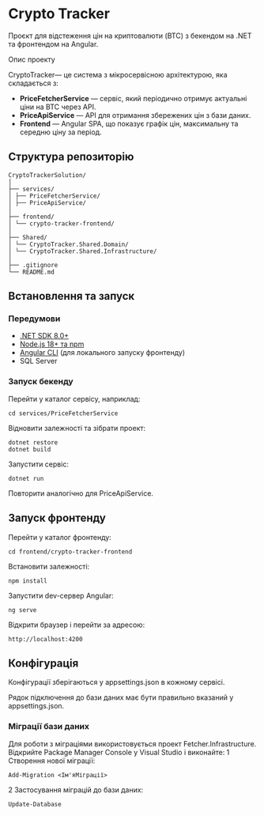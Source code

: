# Crypto Tracker

Проєкт для відстеження цін на криптовалюти (BTC) з бекендом на .NET та фронтендом на Angular.

 Опис проекту

CryptoTracker— це система з мікросервісною архітектурою, яка складається з:

- **PriceFetcherService** — сервіс, який періодично отримує актуальні ціни на BTC через API.
- **PriceApiService** — API для отримання збережених цін з бази даних.
- **Frontend** — Angular SPA, що показує графік цін, максимальну та середню ціну за період.

## Структура репозиторію

```
CryptoTrackerSolution/
│
├── services/
│ ├── PriceFetcherService/
│ ├── PriceApiService/
│
├── frontend/
│ └── crypto-tracker-frontend/
│
├── Shared/
│ └── CryptoTracker.Shared.Domain/
│ └── CryptoTracker.Shared.Infrastructure/
│
├── .gitignore
└── README.md      
```

## Встановлення та запуск

### Передумови

- [.NET SDK 8.0+](https://dotnet.microsoft.com/en-us/download/dotnet/8.0)
- [Node.js 18+ та npm](https://nodejs.org/)
- [Angular CLI](https://angular.io/cli) (для локального запуску фронтенду)
- SQL Server 

### Запуск бекенду

Перейти у каталог сервісу, наприклад:
```
cd services/PriceFetcherService
```

Відновити залежності та зібрати проект:
```
dotnet restore
dotnet build
```

Запустити сервіс:
```
dotnet run
```

Повторити аналогічно для PriceApiService.

## Запуск фронтенду

Перейти у каталог фронтенду:
```
cd frontend/crypto-tracker-frontend
```

Встановити залежності:
```
npm install
```

Запустити dev-сервер Angular:
```
ng serve
```

Відкрити браузер і перейти за адресою:
```
http://localhost:4200
```

## Конфігурація
Конфігурації зберігаються у appsettings.json в кожному сервісі.

Рядок підключення до бази даних має бути правильно вказаний у appsettings.json.

### Міграції бази даних
Для роботи з міграціями використовується проект Fetcher.Infrastructure.
Відкрийте Package Manager Console у Visual Studio і виконайте:
1 Створення нової міграції:
```
Add-Migration <Ім'яМіграції>
```

2 Застосування міграцій до бази даних:
```
Update-Database 
```
